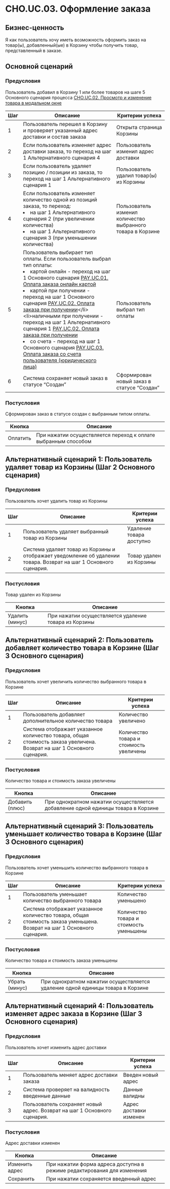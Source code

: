 # CHO.UC.03. Оформление заказа
## Бизнес-ценность
Я как пользователь хочу иметь возможность оформить заказ на товар(ы), добавленный(ые) в Корзину чтобы получить товар, представленный в заказе.
## Основной сценарий
### Предусловия
Пользователь добавил в Корзину 1 или более товаров на шаге 5 Основного сценария процесса 
[CHO.UC.02. Просмотр и изменение товара в модальном окне](https://best-pizza.atlassian.net/wiki/spaces/TPE/pages/196657/CHO.UC.02.)

|Шаг| Описание | Критерии успеха |
|------------- |---------------| -------------|
|1| Пользователь перешел в Корзину и проверяет указанный адрес доставки и состав заказа | Открыта страница Корзины |
|2| Если пользователь изменяет адрес доставки заказа, то переход на шаг 1 Альтернативного сценария 4 | Пользователь изменил адрес доставки|
| 3 | Если пользователь удаляет позицию / позиции из заказа, то переход на шаг 1 Альтернативного сценария 1 | Пользователь удалил товар(ы) из Корзины |
| 4 |Если пользователь изменяет количество одной из позиций заказа, то переход: <li> на шаг 1 Альтернативного сценария 2 (при увеличении количества)</li> <li> на шаг 1 Альтернативного сценария 3 (при уменьшении количества) </li>| Пользователь изменил количество выбранного товара в Корзине |
| 5 | Пользователь выбирает тип оплаты. Если пользователь выбрал тип оплаты: <li> картой онлайн - переход на шаг 1 Основного сценария [PAY.UC.01. Оплата заказа онлайн картой](https://best-pizza.atlassian.net/wiki/spaces/TPE/pages/622593)</li> <li> картой при получении - переход на шаг 1 Основного сценария [PAY.UC.02. Оплата заказа при получении](https://best-pizza.atlassian.net/wiki/spaces/TPE/pages/720897/PAY.UC.02.)</li> <li>наличными при получении - переход на шаг 1 Альтернативного сценария 1 [PAY.UC.02. Оплата заказа при получении](https://best-pizza.atlassian.net/wiki/spaces/TPE/pages/720897)</li> <li> со счета - переход на шаг 1 Основного сценария [PAY.UC.03. Оплата заказа со счета пользователя (юридического лица)](https://best-pizza.atlassian.net/wiki/spaces/TPE/pages/1409029)</li>   | Пользователь выбрал тип оплаты |
| 6 | Система сохраняет новый заказ в статусе “Создан”  | Сформирован новый заказ в статусе “Создан” |

### Постусловия
Сформирован заказ в статусе создан с выбранным типом оплаты.

| Кнопка | Описание|
|------------- |---------------|
| Оплатить | При нажатии осуществляется переход к оплате выбранным способом |

## Альтернативный сценарий 1: Пользователь удаляет товар из Корзины (Шаг 2 Основного сценария)

### Предусловия
Пользователь хочет удалить товар из Корзины

|Шаг| Описание | Критерии успеха |
|------------- |---------------| -------------|
|1| Пользователь удаляет выбранный товар из Корзины | Удаление товара доступно |
|2| Система удаляет товар из Корзины и отображает уведомление об удалении товара. Возврат на шаг 1 Основного сценария. | Товар удален из Корзины|

### Постусловия
Товар удален из Корзины

| Кнопка | Описание|
|------------- |---------------|
| Удалить (минус) | При нажатии осуществляется удаление товара из Корзины |

## Альтернативный сценарий 2: Пользователь добавляет количество товара в Корзине (Шаг 3 Основного сценария)

### Предусловия
Пользователь хочет увеличить количество выбранного товара в Корзине

|Шаг| Описание | Критерии успеха |
|------------- |---------------| -------------|
|1| Пользователь добавляет дополнительное количество товара | Количество увеличено |
|2| Система отображает указанное количество товара, общая стоимость заказа увеличена. Возврат на шаг 1 Основного сценария. | Количество товара и стоимость увеличены|

### Постусловия
Количество товара и стоимость заказа увеличены

| Кнопка | Описание|
|------------- |---------------|
| Добавить (плюс) | При однократном нажатии осуществляется добавление одной единицы товара в Корзине |

## Альтернативный сценарий 3: Пользователь уменьшает количество товара в Корзине (Шаг 3 Основного сценария)

### Предусловия
Пользователь хочет уменьшить количество выбранного товара в Корзине

|Шаг| Описание | Критерии успеха |
|------------- |---------------| -------------|
|1| Пользователь уменьшает количество выбранного товара | Количество уменьшено |
|2| Система отображает указанное количество товара, общая стоимость заказа уменьшена. Возврат на шаг 1 Основного сценария. | Количество товара и стоимость уменьшены|

### Постусловия
Количество товара и стоимость заказа уменьшены

| Кнопка | Описание|
|------------- |---------------|
| Убрать (минус) | При однократном нажатии осуществляется удаление одной единицы товара в Корзине |

## Альтернативный сценарий 4: Пользователь изменяет адрес заказа в Корзине (Шаг 3 Основного сценария)

### Предусловия
Пользователь хочет изменить адрес доставки

|Шаг| Описание | Критерии успеха |
|------------- |---------------| -------------|
|1| Пользователь меняет адрес доставки заказа | Введен новый адрес |
|2| Система проверяет на валидность введенные данные | Данные валидны |
|3| Пользователь сохраняет новый адрес. Возврат на шаг 1 Основного сценария. | Адрес доставки изменен|

### Постусловия
Адрес доставки изменен

| Кнопка | Описание|
|------------- |---------------|
| Изменить адрес | При нажатии форма адреса доступна в режиме редактирования для изменения |
| Сохранить | При нажатии сохраняется введенный адрес |

